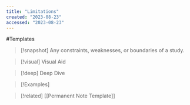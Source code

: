 ```yaml
---
title: "Limitations"
created: "2023-08-23"
accessed: "2023-08-23"
---
```


#Templates 

>[!snapshot]
>Any constraints, weaknesses, or boundaries of a study.

>[!visual] Visual Aid
>

>[!deep] Deep Dive
>

>[!Examples]
>

>[!related]
>[[Permanent Note Template]]
